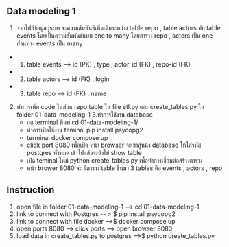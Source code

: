 ## Data modeling 1 ##
1. จากไฟล์ข้อมูล json จะความสัมพันธ์เพิ่มเติมระหว่าง table repo , table actors กับ table events  โดยเป็นความสัมพันธ์แบบ one to many โดยตาราง repo , actors เป็น one ส่วนทาง events เป็น many 
* 1) table events -->
    id (PK)  , type , actor_id (FK) , repo-id (FK)
* 2) table actors -->
    id (FK) , login
* 3) table repo -->
    id (FK) , name 
2. ทำการเพิ่ม code ในส่วน repo table ใน file etl.py และ create_tables.py  ใน folder 01-data-modeling-1
3.ทำการใช้งาน database 
	* กด terminal พิมพ์ cd 01-data-modeling-1/ 
	* ทำการเปิดใช้งาน teminal  pip install psycopg2 
	* terminal docker compose up 
	* click port 8080 เพื่อเปิด หน้า browser จะเข้าสู่หน้า database ให้ใส่รหัส postgres ทั้งหมด เข้าไปแล้วจะยังไม่ show table 
	* เปิด teminal ใหม่ python create_tables.py เพื่อทำการเชื่อมต่อสร้างตาราง
	* หน้า brower 8080 จะ มีตาราง table ขึ้นมา 3 tables คือ events , actors , repo

## Instruction ##
1. open file in folder 01-data-modeling-1  --> cd 01-data-modeling-1
2. link to connect with Postgres -- > $ pip install psycopg2
3. link to connect with file docker -->$  docker compose up 
4. open ports 8080 --> click ports --> open browser 8080 
5. load data in create_tables.py to postgres -->$  python create_tables.py
